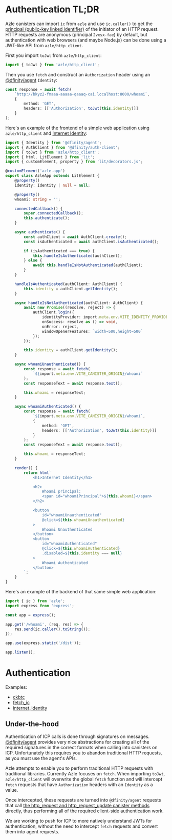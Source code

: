 # Authentication TL;DR

Azle canisters can import `ic` from `azle` and use `ic.caller()` to get the [principal (public-key linked identifier)](https://internetcomputer.org/docs/current/references/ic-interface-spec#principal) of the initiator of an HTTP request. HTTP requests are anonymous (principal `2vxsx-fae`) by default, but authentication with web browsers (and maybe Node.js) can be done using a JWT-like API from `azle/http_client`.

First you import `toJwt` from `azle/http_client`:

```typescript
import { toJwt } from 'azle/http_client';
```

Then you use `fetch` and construct an `Authorization` header using an [@dfinity/agent](https://www.npmjs.com/package/@dfinity/agent) `Identity`:

```typescript
const response = await fetch(
    `http://bkyz2-fmaaa-aaaaa-qaaaq-cai.localhost:8000/whoami`,
    {
        method: 'GET',
        headers: [['Authorization', toJwt(this.identity)]]
    }
);
```

Here's an example of the frontend of a simple web application using `azle/http_client` and [Internet Identity](https://internetcomputer.org/internet-identity):

```typescript
import { Identity } from '@dfinity/agent';
import { AuthClient } from '@dfinity/auth-client';
import { toJwt } from 'azle/http_client';
import { html, LitElement } from 'lit';
import { customElement, property } from 'lit/decorators.js';

@customElement('azle-app')
export class AzleApp extends LitElement {
    @property()
    identity: Identity | null = null;

    @property()
    whoami: string = '';

    connectedCallback() {
        super.connectedCallback();
        this.authenticate();
    }

    async authenticate() {
        const authClient = await AuthClient.create();
        const isAuthenticated = await authClient.isAuthenticated();

        if (isAuthenticated === true) {
            this.handleIsAuthenticated(authClient);
        } else {
            await this.handleIsNotAuthenticated(authClient);
        }
    }

    handleIsAuthenticated(authClient: AuthClient) {
        this.identity = authClient.getIdentity();
    }

    async handleIsNotAuthenticated(authClient: AuthClient) {
        await new Promise((resolve, reject) => {
            authClient.login({
                identityProvider: import.meta.env.VITE_IDENTITY_PROVIDER,
                onSuccess: resolve as () => void,
                onError: reject,
                windowOpenerFeatures: `width=500,height=500`
            });
        });

        this.identity = authClient.getIdentity();
    }

    async whoamiUnauthenticated() {
        const response = await fetch(
            `${import.meta.env.VITE_CANISTER_ORIGIN}/whoami`
        );
        const responseText = await response.text();

        this.whoami = responseText;
    }

    async whoamiAuthenticated() {
        const response = await fetch(
            `${import.meta.env.VITE_CANISTER_ORIGIN}/whoami`,
            {
                method: 'GET',
                headers: [['Authorization', toJwt(this.identity)]]
            }
        );
        const responseText = await response.text();

        this.whoami = responseText;
    }

    render() {
        return html`
            <h1>Internet Identity</h1>

            <h2>
                Whoami principal:
                <span id="whoamiPrincipal">${this.whoami}</span>
            </h2>

            <button
                id="whoamiUnauthenticated"
                @click=${this.whoamiUnauthenticated}
            >
                Whoami Unauthenticated
            </button>
            <button
                id="whoamiAuthenticated"
                @click=${this.whoamiAuthenticated}
                .disabled=${this.identity === null}
            >
                Whoami Authenticated
            </button>
        `;
    }
}
```

Here's an example of the backend of that same simple web application:

```typescript
import { ic } from 'azle';
import express from 'express';

const app = express();

app.get('/whoami', (req, res) => {
    res.send(ic.caller().toString());
});

app.use(express.static('/dist'));

app.listen();
```

# Authentication

Examples:

-   [ckbtc](https://github.com/demergent-labs/azle/tree/main/examples/ckbtc)
-   [fetch_ic](https://github.com/demergent-labs/azle/tree/main/examples/fetch_ic)
-   [internet_identity](https://github.com/demergent-labs/azle/tree/main/examples/internet_identity)

## Under-the-hood

Authentication of ICP calls is done through signatures on messages. [@dfinity/agent](https://www.npmjs.com/package/@dfinity/agent) provides very nice abstractions for creating all of the required signatures in the correct formats when calling into canisters on ICP. Unfortunately this requires you to abandon traditional HTTP requests, as you must use the agent's APIs.

Azle attempts to enable you to perform traditional HTTP requests with traditional libraries. Currently Azle focuses on `fetch`. When importing `toJwt`, `azle/http_client` will overwrite the global `fetch` function and will intercept `fetch` requests that have `Authorization` headers with an `Identity` as a value.

Once intercepted, these requests are turned into `@dfinity/agent` requests that call [the http_request and http_request_update canister methods](https://internetcomputer.org/docs/current/references/http-gateway-protocol-spec) directly, thus performing all of the required client-side authentication work.

We are working to push for ICP to more natively understand JWTs for authentication, without the need to intercept `fetch` requests and convert them into agent requests.

